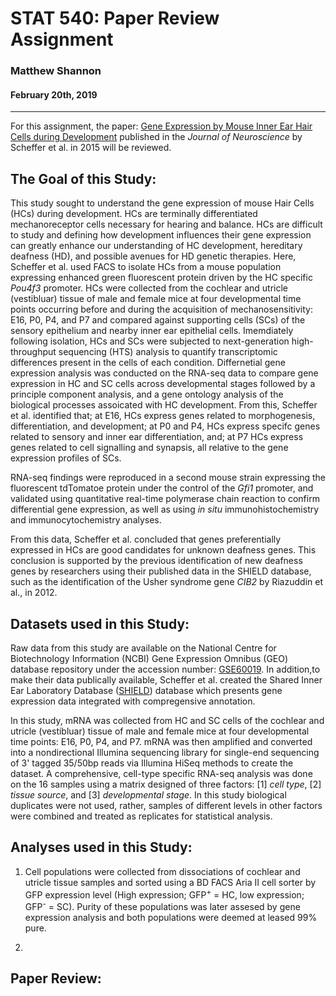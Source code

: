 # STAT 540: Paper Review Assignment
### Matthew Shannon
#### February 20th, 2019
---
For this assignment, the paper: [Gene Expression by Mouse Inner Ear Hair Cells during Development](https://www.ncbi.nlm.nih.gov/pmc/articles/PMC4405555/pdf/zns6366.pdf) published in the *Journal of Neuroscience* by Scheffer et al. in 2015 will be reviewed.

## The Goal of this Study:
This study sought to understand the gene expression of mouse Hair Cells (HCs) during development. HCs are terminally differentiated mechanoreceptor cells necessary for hearing and balance. HCs are difficult to study and defining how development influences their gene expression can greatly enhance our understanding of HC development, hereditary deafness (HD), and possible avenues for HD genetic therapies. Here, Scheffer et al. used FACS to isolate HCs from a mouse population expressing enhanced green fluorescent protein driven by the HC specific *Pou4f3* promoter. HCs were collected from the cochlear and utricle (vestibluar) tissue of male and female mice at four developmental time points occurring before and during the acquisition of mechanosensitivity: E16, P0, P4, and P7 and compared against supporting cells (SCs) of the sensory epithelium and nearby inner ear epithelial cells. Imemdiately following isolation, HCs and SCs were subjected to next-generation high-throughput sequencing (HTS) analysis to quantify transcriptomic differences present in the cells of each condition. Differnetial gene expression analysis was conducted on the RNA-seq data to compare gene expression in HC and SC cells across developmental stages followed by a principle component analysis, and a gene ontology analysis of the biological processes assoicated with HC development. From this, Scheffer et al. identified that; at E16, HCs express genes related to morphogenesis, differentiation, and development; at P0 and P4, HCs express specifc genes related to sensory and inner ear differentiation, and; at P7 HCs express genes related to cell signalling and synapsis, all relative to the gene expression profiles of SCs. 

RNA-seq findings were reproduced in a second mouse strain expressing the fluorescent tdTomatoe protein under the control of the *Gfi1* promoter, and validated using quantitative real-time polymerase chain reaction to confirm differential gene expression, as well as using *in situ* immunohistochemistry and immunocytochemistry analyses. 

From this data, Scheffer et al. concluded that genes preferentially expressed in HCs are good candidates for unknown deafness genes. This conclusion is supported by the previous identification of new deafness genes by researchers using their published data in the SHIELD database, such as the identification of the Usher syndrome gene *CIB2* by Riazuddin et al., in 2012.

## Datasets used in this Study:
Raw data from this study are available on the National Centre for Biotechnology Information (NCBI) Gene Expression Omnibus (GEO) database repository under the accession number: [GSE60019](https://www.ncbi.nlm.nih.gov/geo/query/acc.cgi?acc=GSE60019). In addition,to make their data publically available, Scheffer et al. created the Shared Inner Ear Laboratory Database ([SHIELD](https://shield.hms.harvard.edu)) database which presents gene expression data integrated with compregensive annotation.

In this study, mRNA was collected from HC and SC cells of the cochlear and utricle (vestibluar) tissue of male and female mice at four developmental time points: E16, P0, P4, and P7. mRNA was then amplified and converted into a nondirectional Illumina sequencing library for single-end sequencing of 3' tagged 35/50bp reads via Illumina HiSeq methods to create the dataset. A comprehensive, cell-type specific RNA-seq analysis was done on the 16 samples using a matrix designed of three factors: [1] *cell type*, [2] *tissue source*, and [3] *developmental stage*. In this study biological duplicates were not used, rather, samples of different levels in other factors were combined and treated as replicates for statistical analysis.

## Analyses used in this Study:
1. Cell populations were collected from dissociations of cochlear and utricle tissue samples and sorted using a BD FACS Aria II cell sorter by GFP expression level (High expression; GFP<sup>+</sup> = HC, low expression; GFP<sup>-</sup> = SC). Purity of these populations was later assesed by gene expression analysis and both populations were deemed at leased 99% pure.

2. 

## Paper Review:

